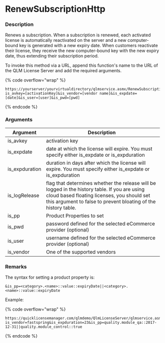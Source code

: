 # RenewSubscriptionHttp

### Description

Renews a subscription. When a subscription is renewed, each activated license is automatically reactivated on the server and a new computer-bound key is generated with a new expiry date. When customers reactivate their license, they receive the new computer-bound key with the new expiry date, thus extending their subscription period.

To invoke this method via a URL, append this function's name to the URL of the QLM License Server and add the required arguments.

{% code overflow="wrap" %}
```http
https://yourserver/yourvirtualdirectory/qlmservice.asmx/RenewSubscriptionHttp?is_avkey=[activationKey]&is_vendor=[vendor name]&is_expdate=[date]&is_user=[user]&is_pwd=[pwd]
```
{% endcode %}

### Arguments

| Argument        | Description                                                                                                                                                                                                   |
| --------------- | ------------------------------------------------------------------------------------------------------------------------------------------------------------------------------------------------------------- |
| is\_avkey       | activation key                                                                                                                                                                                                |
| is\_expdate     | date at which the license will expire. You must specify either is\_expdate or is\_expduration                                                                                                                 |
| is\_expduration | duration in days after which the license will expire. You must specify either is\_expdate or is\_expduration                                                                                                  |
| is\_logRelease  | flag that determines whether the release will be logged in the history table. If you are using cloud based floating licenses, you should set this argument to false to prevent bloating of the history table. |
| is\_pp          | Product Properties to set                                                                                                                                                                                     |
| is\_pwd         | password defined for the selected eCommerce provider (optional)                                                                                                                                               |
| is\_user        | username defined for the selected eCommerce provider (optional)                                                                                                                                               |
| is\_vendor      | One of the supported vendors                                                                                                                                                                                  |

### Remarks

The syntax for setting a product property is:

```
&is_pp=<category>.<name>::value::expiryDate||<category>.<name>::value::expiryDate
```

Example:

{% code overflow="wrap" %}
```http
https://quicklicensemanager.com/qlmdemo/QlmLicenseServer/qlmservice.asmx/RenewSubscriptionHttp?is_vendor=fastspring&is_expduration=23&is_pp=quality.module_qa::2017-12-31||quality.module_control::true
```
{% endcode %}
